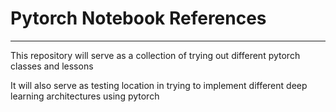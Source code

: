 # Pytorch Notebook References

-----

This repository will serve as a collection of trying out different pytorch classes and lessons

It will also serve as testing location in trying to implement different deep learning architectures using pytorch
